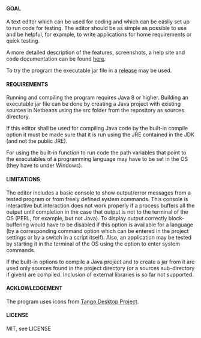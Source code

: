 <h4>GOAL</h4>
<p>
A text editor which can be used for coding and which can be easily set up to run code for
testing. The editor should be as simple as possible to use and be helpful, for example, to
write applications for home requirements or quick testing.
<br>
<p>
A more detailed description of the features, screenshots, a help site and code documentation
can be found <a href="https://eadgyth.github.io/Programming-Editor/">here</a>.
<p> 
To try the program the executable jar file in a
<a href="https://github.com/Eadgyth/Programming-Editor/releases">release</a> may be used.
<br>
<h4>REQUIREMENTS</h4>
<p>
Running and compiling the program requires Java 8 or higher. Building an executable jar
file can be done by creating a Java project with existing sources in Netbeans using the
src folder from the repository as sources directory.
<p>
If this editor shall be used for compiling Java code by the built-in compile option it must
be made sure that it is run using the JRE contained in the JDK (and not the public JRE).
<p>
For using the built-in function to run code the path variables that point to the executables
of a programming language may have to be set in the OS (they have to under Windows).
<br>
<h4>LIMITATIONS</h4>
<p>
The editor includes a basic console to show output/error messages from a tested program
or from freely defined system commands. This console is interactive but interaction does
not work properly if a process buffers all the output until completion in the case that
output is not to the terminal of the OS (PERL, for example, but not Java). To display
output correctly block-buffering would have to be disabled if this option is available
for a language (by a corresponding command option which can be entered in the project
settings or by a switch in a script itself). Also, an application may be tested by starting
it in the terminal of the OS using the option to enter system commands.
<p>
If the built-in options to compile a Java project and to create a jar from it are used only
sources found in the project directory (or a sources sub-directory if given) are compiled.
Inclusion of external libraries is so far not supported.
<br>
<h4>ACKLOWLEDGEMENT</h4>
<p>
The program uses icons from
<a href="https://github.com/Distrotech/tango-icon-theme">Tango Desktop Project</a>.
<br>
<h4>LICENSE</h4>
<p>
MIT, see LICENSE<br>
